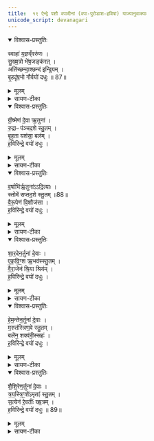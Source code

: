 ```yaml
---
title:  १९ ऐन्द्रे पशौ वपादीनां (वपा-पुरोडाश-हविषां) याज्यानुवाक्याः
unicode_script: devanagari
---
```



<details open><summary>विश्वास-प्रस्तुतिः</summary>

स्वाहा॑ य॒ज्ञव्ँवरु॑णः ।   
सु॒ख्ष॒त्रो भे॑ष॒जङ्क॑रत् ।  
अति॑च्छन्दा॒श्छन्द॑ इन्द्रि॒यम् ।   
बृ॒हदृ॑ष॒भो गौर्वयो॑ दधुः ॥ 87॥  
</details>

<details><summary>मूलम्</summary>

स्वाहा॑ य॒ज्ञव्ँवरु॑णः ।   
सु॒ख्ष॒त्रो भे॑ष॒जङ्क॑रत् ।  
अति॑च्छन्दा॒श्छन्द॑ इन्द्रि॒यम् ।   
बृ॒हदृ॑ष॒भो गौर्वयो॑ दधुः ॥ 87॥  
</details>

<details><summary>सायण-टीका</summary>

(SB) 1ऐन्द्रस्य पशोः प्रयाजयाज्या अष्टादशेऽभिहिताः । एकोनविंशे वपापुरोडाषहविषां याज्यानुवाक्या उच्यन्ते । तत्र वपायाः पूरोनुवाक्यामाह - वसन्ताख्येनर्तुदेवेन सहिता वसवो देवा इन्द्रे हविरिदं समर्प्यमाणं वय आयुष्यं च दधुः संपादितवन्तः । कीदृशं हविः? त्रिवृदाख्येन स्तोमेन स्तुतम् । तथा तेजसा तेजस्विना रथंतराख्येन साम्ना स्तुतम् ॥
</details>

<details open><summary>विश्वास-प्रस्तुतिः</summary>

ग्री॒ष्मेण॑ दे॒वा ऋ॒तुना॑ ।   
रु॒द्राᳶ प॑ञ्चद॒शे स्तु॒तम् ।  
बृ॒ह॒ता यश॑सा॒ बल॑म् ।  
ह॒विरिन्द्रे॒ वयो॑ दधुः ।  
</details>

<details><summary>मूलम्</summary>

ग्री॒ष्मेण॑ दे॒वा ऋ॒तुना॑ ।   
रु॒द्राᳶ प॑ञ्चद॒शे स्तु॒तम् ।  
बृ॒ह॒ता यश॑सा॒ बल॑म् ।  
ह॒विरिन्द्रे॒ वयो॑ दधुः ।  
</details>

<details><summary>सायण-टीका</summary>

2अथ वपाया याज्यामाह - ग्रीष्मर्तुमा सहिता इन्द्राः पञ्चदशस्तोमे यशस्विना बृहत्साम्ना स्तुतं बलकरं हविर्वयश्चेन्द्रे दधुः ॥
</details>

<details open><summary>विश्वास-प्रस्तुतिः</summary>

व॒र्षाभि॑र्ऋ॒तुना॑ऽऽदि॒त्याः ।  
स्तोमे॑ सप्तद॒शे स्तु॒तम् ॥88॥  
वै॒रू॒पेण॑ वि॒शौज॑सा ।  
ह॒विरिन्द्रे॒ वयो॑ दधुः ।  
</details>

<details><summary>मूलम्</summary>

व॒र्षाभि॑र्ऋ॒तुना॑ऽऽदि॒त्याः ।  
स्तोमे॑ सप्तद॒शे स्तु॒तम् ॥88॥  
वै॒रू॒पेण॑ वि॒शौज॑सा ।  
ह॒विरिन्द्रे॒ वयो॑ दधुः ।  
</details>

<details><summary>सायण-टीका</summary>

3अथ पुरोडाशस्य पुरोनुवाक्यामाह - वर्षर्तुना सहिता आदित्याः सप्तदशस्तोमे वैश्यानुग्राहकेण ओजस्विना वैरूपसाम्ना स्तुतं हविर्वयश्चेन्द्रे दधुः ॥
</details>

<details open><summary>विश्वास-प्रस्तुतिः</summary>

शा॒र॒देन॒र्तुना॑ दे॒वाः ।   
ए॒क॒वि॒ꣳ॒श ऋ॒भव॑स्स्तु॒तम् ।  
वै॒रा॒जेन॑ श्रि॒या श्रिय॑म् ।  
ह॒विरिन्द्रे॒ वयो॑ दधुः ।  
</details>

<details><summary>मूलम्</summary>

शा॒र॒देन॒र्तुना॑ दे॒वाः ।   
ए॒क॒वि॒ꣳ॒श ऋ॒भव॑स्स्तु॒तम् ।  
वै॒रा॒जेन॑ श्रि॒या श्रिय॑म् ।  
ह॒विरिन्द्रे॒ वयो॑ दधुः ।  
</details>

<details><summary>सायण-टीका</summary>

4अथ पुरोडाशस्य याज्पामाह - शरदृतुसहिता ऋभुनामका देवा एकविंशस्तोमे श्रिया श्रीप्रदेन वैराजेन साम्ना स्तुतं श्रियं श्रीप्रदं हविर्वयश्चेन्द्रे दधुः ॥
</details>

<details open><summary>विश्वास-प्रस्तुतिः</summary>

हे॒म॒न्तेन॒र्तुना॑ दे॒वाः ।  
म॒रुत॑स्त्रिण॒वे स्तु॒तम् ।  
बले॑न॒ शक्व॑री॒स्सहः॑ ।   
ह॒विरिन्द्रे॒ वयो॑ दधुः ।  
</details>

<details><summary>मूलम्</summary>

हे॒म॒न्तेन॒र्तुना॑ दे॒वाः ।  
म॒रुत॑स्त्रिण॒वे स्तु॒तम् ।  
बले॑न॒ शक्व॑री॒स्सहः॑ ।   
ह॒विरिन्द्रे॒ वयो॑ दधुः ।  
</details>

<details><summary>सायण-टीका</summary>

5अथ हविषः पुरोनुवाक्यामाह - हेमन्तर्तुसहिता मरुन्नामका देवाः त्रिणवस्तोमे बलेन बलप्रदेन शक्वरीः शक्वरसाम्ना स्तुतं सहो बलप्रदं हविर्वयश्चेन्द्रे दधुः ॥
</details>

<details open><summary>विश्वास-प्रस्तुतिः</summary>

शै॒शि॒रेण॒र्तुना॑ दे॒वाः ।  
त्र॒य॒स्त्रि॒ꣳ॒शे॑ऽमृतꣵ॑ स्तु॒तम् ।  
स॒त्येन॑ रे॒वतीः॑ ख्ष॒त्रम् ।  
ह॒विरिन्द्रे॒ वयो॑ दधुः ॥ 89॥  
</details>

<details><summary>मूलम्</summary>

शै॒शि॒रेण॒र्तुना॑ दे॒वाः ।  
त्र॒य॒स्त्रि॒ꣳ॒शे॑ऽमृतꣵ॑ स्तु॒तम् ।  
स॒त्येन॑ रे॒वतीः॑ ख्ष॒त्रम् ।  
ह॒विरिन्द्रे॒ वयो॑ दधुः ॥ 89॥  
</details>

<details><summary>सायण-टीका</summary>

6अथ हविषो याज्यामाह - शैशिरर्तुसहिता देवास्त्रयस्त्रिंशाख्ये स्तोमे सत्येन सत्यवाक्येन हेतुना रेवतीः रेवत्याख्येन साम्ना स्तुतं अमृतं अविनश्वरं क्षत्रं बलप्रदं हविर्वयश्चेन्द्रे दधुः ॥



इति श्रीमत्सायणाचार्यविरचिते माधवीये वेदार्थप्रकाशे कृष्णयजुर्वेदीयतैत्तिरीयब्राह्मणभाष्ये द्वितीयाष्टके षष्ठप्रपाठके एकोनविंशोऽनुवाकः ॥

</details>

